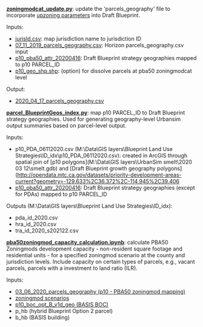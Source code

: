 **[zoningmodcat_update.py](zoningmodcat_update.py)**: update the 'parcels_geography' file to incorporate [upzoning parameters](https://github.com/BayAreaMetro/bayarea_urbansim/blob/datatypes_dict/data/%5Bmod_date%5D_parcels_geography_dict.csv) into Draft Blueprint.

Inputs:
* [jurisId.csv](https://github.com/BayAreaMetro/petrale/blob/master/zones/jurisdictions/juris_county_id.csv): map jurisdiction name to jurisdiction ID
* [07_11_2019_parcels_geography.csv](https://mtcdrive.app.box.com/file/653711913275): Horizon parcels_geography.csv input
* [p10_pba50_attr_20200416](https://mtcdrive.box.com/s/zkxaf4gxn47oe716r4wqrp1raqfq8lhy): Draft Blueprint strategy geographies mapped to p10 PARCEL_ID
* [p10_geo_shp.shp](https://mtcdrive.app.box.com/folder/110544749604): (option) for dissolve parcels at pba50 zoningmodcat level

Output: 
* [2020_04_17_parcels_geography.csv](https://mtcdrive.box.com/s/ryolqxotqq2wh805vfjqhf0a7xf29051)

**[parcel_BlueprintGeos_index.py](parcel_BlueprintGeos_index.py)**: map p10 PARCEL_ID to Draft Blueprint strategy geographies. Used for generating geography-level Urbansim output summaries based on parcel-level output.

Inputs:
* p10_PDA_06112020.csv (M:\Data\GIS layers\Blueprint Land Use Strategies\ID_idx\p10_PDA_06112020.csv): created in ArcGIS through spatial join of [p10 polygons](M:\Data\GIS layers\UrbanSim smelt\2020 03 12\smelt.gdb) and [Draft Blueprint growth geography polygons](http://opendata.mtc.ca.gov/datasets/priority-development-areas-current?geometry=-129.633%2C36.372%2C-114.945%2C39.406
* [p10_pba50_attr_20200416](https://mtcdrive.box.com/s/zkxaf4gxn47oe716r4wqrp1raqfq8lhy): Draft Blueprint strategy geographies (except for PDAs) mapped to p10 PARCEL_ID
  
Outputs (M:\Data\GIS layers\Blueprint Land Use Strategies\ID_idx):
* pda_id_2020.csv
* hra_id_2020.csv
* tra_id_2020_s202122.csv

**[pba50zoningmod_capacity_calculation.ipynb](pba50zoningmod_capacity_calculation.ipynb)**: calculate PBA50 Zoningmods development capacity - non-resident square footage and residential units - for a specified zoningmod scenario at the county and jurisdiction levels. Include capacity on certain types of parcels, e.g., vacant parcels, parcels with a investment to land ratio (ILR).

Inputs:
* [03_06_2020_parcels_geography (p10 - PBA50 zoningmod mapping)](https://mtcdrive.app.box.com/file/633053917892)
* [zoningmod scenarios](https://github.com/BayAreaMetro/bayarea_urbansim/tree/master/data)
* [p10_boc_opt_B_v1d_geo (BASIS BOC)](https://mtcdrive.app.box.com/file/639116002730)
* p_hb (hybrid Blueprint Option 2 parcel)
* b_hb (BASIS building)
